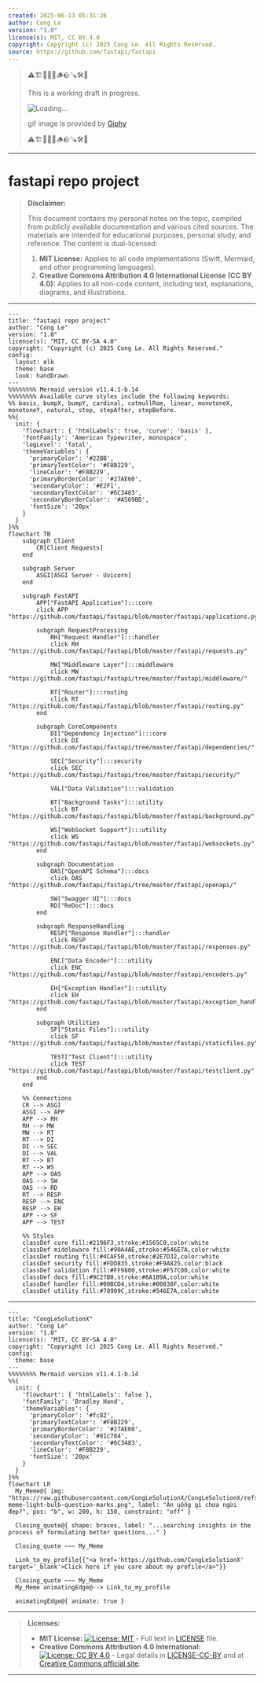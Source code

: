 ```yaml
---
created: 2025-06-13 05:31:26
author: Cong Le
version: "1.0"
license(s): MIT, CC BY 4.0
copyright: Copyright (c) 2025 Cong Le. All Rights Reserved.
source: https://github.com/fastapi/fastapi
---
```



> ⚠️🏗️🚧🦺🧱🪵🪨🪚🛠️👷
> 
> This is a working draft in progress.
> 
> ![Loading...](https://media0.giphy.com/media/v1.Y2lkPTc5MGI3NjExZmdoYWhxb3c2NmR6OGZoMzN5NWxqNjJmbmVxd3U0NDFobjc4ZHdvNyZlcD12MV9pbnRlcm5hbF9naWZfYnlfaWQmY3Q9Zw/xUA7bjPYcgAvwq5CKc/giphy.gif)
> 
> gif image is provided by [Giphy](https://giphy.com)
> 
> ⚠️🏗️🚧🦺🧱🪵🪨🪚🛠️👷

----


# fastapi repo project
> **Disclaimer:**
>
> This document contains my personal notes on the topic,
> compiled from publicly available documentation and various cited sources.
> The materials are intended for educational purposes, personal study, and reference.
> The content is dual-licensed:
> 1. **MIT License:** Applies to all code implementations (Swift, Mermaid, and other programming languages).
> 2. **Creative Commons Attribution 4.0 International License (CC BY 4.0):** Applies to all non-code content, including text, explanations, diagrams, and illustrations.
---


```mermaid
---
title: "fastapi repo project"
author: "Cong Le"
version: "1.0"
license(s): "MIT, CC BY-SA 4.0"
copyright: "Copyright (c) 2025 Cong Le. All Rights Reserved."
config:
  layout: elk
  theme: base
  look: handDrawn
---
%%%%%%%% Mermaid version v11.4.1-b.14
%%%%%%%% Available curve styles include the following keywords:
%% basis, bumpX, bumpY, cardinal, catmullRom, linear, monotoneX, monotoneY, natural, step, stepAfter, stepBefore.
%%{
  init: {
    'flowchart': { 'htmlLabels': true, 'curve': 'basis' },
    'fontFamily': 'American Typewriter, monospace',
    'logLevel': 'fatal',
    'themeVariables': {
      'primaryColor': '#22BB',
      'primaryTextColor': '#F8B229',
      'lineColor': '#F8B229',
      'primaryBorderColor': '#27AE60',
      'secondaryColor': '#E2F1',
      'secondaryTextColor': '#6C3483',
      'secondaryBorderColor': '#A569BD',
      'fontSize': '20px'
    }
  }
}%%
flowchart TB
    subgraph Client
        CR[Client Requests]
    end

    subgraph Server
        ASGI[ASGI Server - Uvicorn]
    end

    subgraph FastAPI
        APP["FastAPI Application"]:::core
        click APP "https://github.com/fastapi/fastapi/blob/master/fastapi/applications.py"

        subgraph RequestProcessing
            RH["Request Handler"]:::handler
            click RH "https://github.com/fastapi/fastapi/blob/master/fastapi/requests.py"
            
            MW["Middleware Layer"]:::middleware
            click MW "https://github.com/fastapi/fastapi/tree/master/fastapi/middleware/"
            
            RT["Router"]:::routing
            click RT "https://github.com/fastapi/fastapi/blob/master/fastapi/routing.py"
        end

        subgraph CoreComponents
            DI["Dependency Injection"]:::core
            click DI "https://github.com/fastapi/fastapi/tree/master/fastapi/dependencies/"
            
            SEC["Security"]:::security
            click SEC "https://github.com/fastapi/fastapi/tree/master/fastapi/security/"
            
            VAL["Data Validation"]:::validation
            
            BT["Background Tasks"]:::utility
            click BT "https://github.com/fastapi/fastapi/blob/master/fastapi/background.py"
            
            WS["WebSocket Support"]:::utility
            click WS "https://github.com/fastapi/fastapi/blob/master/fastapi/websockets.py"
        end

        subgraph Documentation
            OAS["OpenAPI Schema"]:::docs
            click OAS "https://github.com/fastapi/fastapi/tree/master/fastapi/openapi/"
            
            SW["Swagger UI"]:::docs
            RD["ReDoc"]:::docs
        end

        subgraph ResponseHandling
            RESP["Response Handler"]:::handler
            click RESP "https://github.com/fastapi/fastapi/blob/master/fastapi/responses.py"
            
            ENC["Data Encoder"]:::utility
            click ENC "https://github.com/fastapi/fastapi/blob/master/fastapi/encoders.py"
            
            EH["Exception Handler"]:::utility
            click EH "https://github.com/fastapi/fastapi/blob/master/fastapi/exception_handlers.py"
        end

        subgraph Utilities
            SF["Static Files"]:::utility
            click SF "https://github.com/fastapi/fastapi/blob/master/fastapi/staticfiles.py"
            
            TEST["Test Client"]:::utility
            click TEST "https://github.com/fastapi/fastapi/blob/master/fastapi/testclient.py"
        end
    end

    %% Connections
    CR --> ASGI
    ASGI --> APP
    APP --> RH
    RH --> MW
    MW --> RT
    RT --> DI
    DI --> SEC
    DI --> VAL
    RT --> BT
    RT --> WS
    APP --> OAS
    OAS --> SW
    OAS --> RD
    RT --> RESP
    RESP --> ENC
    RESP --> EH
    APP --> SF
    APP --> TEST

    %% Styles
    classDef core fill:#2196F3,stroke:#1565C0,color:white
    classDef middleware fill:#90A4AE,stroke:#546E7A,color:white
    classDef routing fill:#4CAF50,stroke:#2E7D32,color:white
    classDef security fill:#FDD835,stroke:#F9A825,color:black
    classDef validation fill:#FF9800,stroke:#F57C00,color:white
    classDef docs fill:#9C27B0,stroke:#6A1B9A,color:white
    classDef handler fill:#00BCD4,stroke:#00838F,color:white
    classDef utility fill:#78909C,stroke:#546E7A,color:white

```
<!-- 
## TODO

Source: [GitHub - CongLeSolutionX/fastapi: FastAPI framework, high performance, easy to learn, fast to code, ready for production](https://github.com/CongLeSolutionX/fastapi) -->

-----

<!-- 
```mermaid
%% Current Mermaid version
info
```  -->


```mermaid
---
title: "CongLeSolutionX"
author: "Cong Le"
version: "1.0"
license(s): "MIT, CC BY-SA 4.0"
copyright: "Copyright (c) 2025 Cong Le. All Rights Reserved."
config:
  theme: base
---
%%%%%%%% Mermaid version v11.4.1-b.14
%%{
  init: {
    'flowchart': { 'htmlLabels': false },
    'fontFamily': 'Bradley Hand',
    'themeVariables': {
      'primaryColor': '#fc82',
      'primaryTextColor': '#F8B229',
      'primaryBorderColor': '#27AE60',
      'secondaryColor': '#81c784',
      'secondaryTextColor': '#6C3483',
      'lineColor': '#F8B229',
      'fontSize': '20px'
    }
  }
}%%
flowchart LR
  My_Meme@{ img: "https://raw.githubusercontent.com/CongLeSolutionX/CongLeSolutionX/refs/heads/main/assets/images/My-meme-light-bulb-question-marks.png", label: "Ăn uống gì chưa ngừi đẹp?", pos: "b", w: 200, h: 150, constraint: "off" }

  Closing_quote@{ shape: braces, label: "...searching insights in the process of formulating better questions..." }

  Closing_quote ~~~ My_Meme
    
  Link_to_my_profile{{"<a href='https://github.com/CongLeSolutionX' target='_blank'>Click here if you care about my profile</a>"}}

  Closing_quote ~~~ My_Meme
  My_Meme animatingEdge@--> Link_to_my_profile
  
  animatingEdge@{ animate: true }

```

---
> **Licenses:**
>
> - **MIT License:**  [![License: MIT](https://img.shields.io/badge/License-MIT-yellow.svg)](LICENSE) - Full text in [LICENSE](LICENSE) file.
> - **Creative Commons Attribution 4.0 International:** [![License: CC BY 4.0](https://licensebuttons.net/l/by/4.0/88x31.png)](LICENSE-CC-BY) - Legal details in [LICENSE-CC-BY](LICENSE-CC-BY) and at [Creative Commons official site](http://creativecommons.org/licenses/by/4.0/).
> 
---
